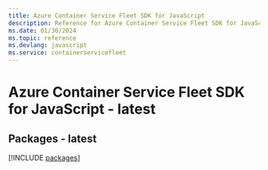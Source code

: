 ```yaml
---
title: Azure Container Service Fleet SDK for JavaScript
description: Reference for Azure Container Service Fleet SDK for JavaScript
ms.date: 01/30/2024
ms.topic: reference
ms.devlang: javascript
ms.service: containerservicefleet
---
```

# Azure Container Service Fleet SDK for JavaScript - latest
## Packages - latest
[!INCLUDE [packages](container-service-fleet-index.md)]
